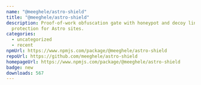 ```yaml
---
name: "@meeghele/astro-shield"
title: "@meeghele/astro-shield"
description: Proof-of-work obfuscation gate with honeypot and decoy link
  protection for Astro sites.
categories:
  - uncategorized
  - recent
npmUrl: https://www.npmjs.com/package/@meeghele/astro-shield
repoUrl: https://github.com/meeghele/astro-shield
homepageUrl: https://www.npmjs.com/package/@meeghele/astro-shield
badge: new
downloads: 567
---
```

